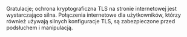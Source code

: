
Gratulacje; ochrona kryptograficzna TLS na stronie internetowej jest 
wystarczająco silna. Połączenia internetowe dla użytkowników, którzy również
 używają silnych konfiguracje TLS, są zabezpieczone przed podsłuchem i 
manipulacją.

